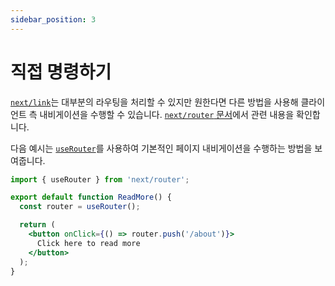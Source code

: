 ```yaml
---
sidebar_position: 3
---
```


# 직접 명령하기

[`next/link`](https://nextjs.org/docs/api-reference/next/link)는 대부분의 라우팅을 처리할 수 있지만 원한다면 다른 방법을 사용해 클라이언트 측 내비게이션을 수행할 수 있습니다. [`next/router` 문서](https://nextjs.org/docs/api-reference/next/router)에서 관련 내용을 확인합니다.

다음 예시는 [`useRouter`](https://nextjs.org/docs/api-reference/next/router#userouter)를 사용하여 기본적인 페이지 내비게이션을 수행하는 방법을 보여줍니다.

```jsx
import { useRouter } from 'next/router';

export default function ReadMore() {
  const router = useRouter();

  return (
    <button onClick={() => router.push('/about')}>
      Click here to read more
    </button>
  );
}
```
